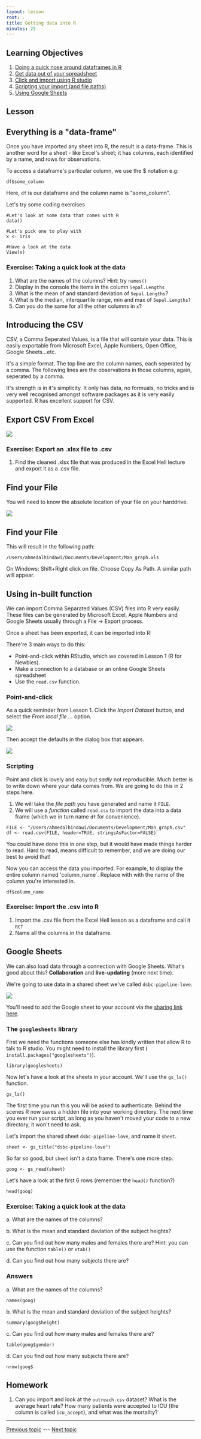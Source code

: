 ```yaml
---
layout: lesson
root: .
title: Getting data into R
minutes: 25
---
```


<!-- rename file with the lesson name replacing template -->

## Learning Objectives 

1. [Doing a quick nose around dataframes in R](#dataframes)
2. [Get data out of your spreadsheet](#csv)
3. [Click and import using R studio](#clicking)
4. [Scripting your import (and file paths)](#scripting)
5. [Using Google Sheets](#google-sheets)

<!-- * Getting data into R - (v1) Ahmed (v2) Ed
    - live coding importing the data
    - [ ] let's add googlesheets to this but not the reproducible angle yet
    - simple summary functoions in R for looking at your data
        + ls()
        + summary()
        + mean()
        + nrows()
        + ncols()
        + names()
 -->
 
## Lesson 

<a name="dataframes"></a>

## Everything is a "data-frame"

Once you have imported any sheet into R, the result is a data-frame. This is another word for a sheet - like Excel's sheet; it has columns, each identified by a name, and rows for observations.

To access a dataframe's particular column, we use the $ notation e.g:

```{r}
df$some_column
```

Here, `df` is our dataframe and the column name is "some_column".

Let's try some coding exercises

```{r}
#Let's look at some data that comes with R
data()

#Let's pick one to play with
x <- iris

#Have a look at the data
View(x)
```

### Exercise: Taking a quick look at the data

1. What are the names of the columns? Hint: try `names()`
2. Display in the console the items in the column `Sepal.Lengths`
3. What is the mean of and standard deviation of `Sepal.Lengths`?
4. What is the median, interquartile range, min and max of `Sepal.Lengths?`
5. Can you do the same for all the other columns in `x`?

<a name="csv"></a>

## Introducing the CSV

CSV, a Comma Seperated Values, is a file that will contain your data. This is easily exportable from Microsoft Excel, Apple Numbers, Open Office, Google Sheets...etc.

It's a simple format. The top line are the column names, each seperated by a comma. The following lines are the observations in those columns, again, seperated by a comma.

It's strength is in it's simplicity. It only has data, no formuals, no tricks and is very well recognised amongst software packages as it is very easily supported. R has excellent support for CSV.


## Export CSV From Excel

![](img/export_csv.png)

### Exercise: Export an .xlsx file to .csv

1. Find the cleaned .xlsx file that was produced in the Excel Hell lecture and export it as a .csv file.

## Find your File

You will need to know the absolute location of your file on your harddrive.

![](img/mac_path_small.png)

## Find your File

This will result in the following path:

```{r}
/Users/ahmedalhindawi/Documents/Development/Man_graph.xls
```

On Windows: Shift+Right click on file. Choose Copy As Path. A similar path will appear.

## Using in-built function

We can import Comma Separated Values (CSV) files into R very easily. These files can be generated by Microsoft Excel, Apple Numbers and Google Sheets usually through a File -> Export process.

Once a sheet has been exported, it can be imported into R:

There're 3 main ways to do this:

- Point-and-click within RStudio, which we covered in Lesson 1 (R for Newbies).
- Make a connection to a database or an online Google Sheets spreadsheet
- Use the `read.csv` function.

<a name="clicking"></a>

### Point-and-click

As a quick reminder from Lesson 1. Click the *Import Dataset* button, and select the *From local file ...* option.

![](img/RStudio-import-data-button.png)

Then accept the defaults in the dialog box that appears.

![](img/RStudio-import-data.png)

<a name="scripting"></a>

### Scripting

Point and click is lovely and easy but _sadly_ not reproducible. Much better is to write down where your data comes from. We are going to do this in 2 steps here.

1. We will take the _file path_ you have generated and name it `FILE`.
2. We will use a _function_ called `read.csv` to import the data into a data frame (which we in turn name `df` for convenience).

```{r}
FILE <- "/Users/ahmedalhindawi/Documents/Development/Man_graph.csv"
df <- read.csv(FILE, header=TRUE, stringsAsFactor=FALSE)
```

You could have done this in one step, but it would have made things harder to read. Hard to read, means difficult to remember, and we are doing our best to avoid that!

Now you can access the data you imported. For example, to display the entire column named 'column_name`. Replace with with the name of the column you're interested in.

```{r}
df$column_name
```

### Exercise: Import the .csv into R

1. Import the .csv file from the Excel Hell lesson as a dataframe and call it `RCT`
2. Name all the columns in the dataframe.

<a name="google-sheets"></a>

## Google Sheets

We can also load data through a connection with Google Sheets. What's good about this? **Collaboration** and **live-updating** (more next time). 

We're going to use data in a shared sheet we've called `dsbc-pipeline-love`.

![](img/dsbc-pipeline-love.png)

You'll need to add the Google sheet to your account via the [sharing link here](https://drive.google.com/open?id=1UWkIPNNzMuqo9mehIOHWLt18T6iThQPOTRLa6Ar1Uds).

### The `googlesheets` library

First we need the functions someone else has kindly written that allow R to talk to R studio. You might need to install the library first (` install.packages("googlesheets")`).

```{r}
library(googlesheets)
```

Now let's have a look at the sheets in your account. We'll use the `gs_ls()` function. 

``` {r}
gs_ls()
```

The first time you run this you will be asked to authenticate. Behind the scenes R now saves a hidden file into your working directory. The next time you ever run your script, as long as you haven't moved your code to a new directory, it won't need to ask.

Let's import the shared sheet `dsbc-pipeline-love`, and name it `sheet`.

``` {r}
sheet <- gs_title("dsbc-pipeline-love")
```

So far so good, but `sheet` isn't a data frame. There's one more step.

``` {r}
goog <- gs_read(sheet)
```

Let's have a look at the first 6 rows (remember the `head()` function?)

``` {r}
head(goog)
```



### Exercise: Taking a quick look at the data

a. What are the names of the columns?

b. What is the mean and standard deviation of the subject heights?

c. Can you find out how many males and females there are? Hint: you can use the function `table()` or `xtab()`

d. Can you find out how many subjects there are?

### Answers

a. What are the names of the columns?

`names(goog)`

b. What is the mean and standard deviation of the subject heights?

`summary(goog$height)`

c. Can you find out how many males and females there are? 

`table(goog$gender)`

d. Can you find out how many subjects there are?

`nrow(goog$`


## Homework

1. Can you import and look at the `outreach.csv` dataset? What is the average heart rate? How many patients were accepted to ICU (the column is called `icu_accept`), and what was the mortality?



---

[Previous topic](02-lesson-02-excel-hell.html) --- [Next topic](04-lesson-04-04-reproducible-science.html)
